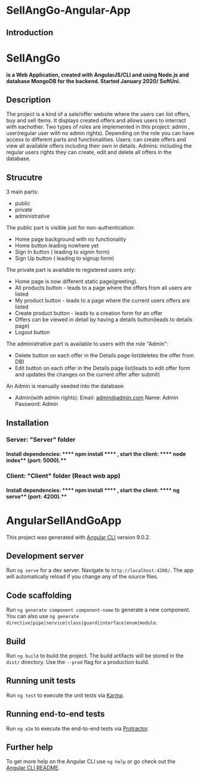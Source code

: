#
# SellAngGo-Angular-App

## **Introduction**

###
# SellAngGo
 **is a Web Application, created with AngularJS/CLI and using Node.js and database MongoDB for the backend. Started January 2020/ SoftUni.**

## **Description**

The project is a kind of a sale/offer website where the users can list offers, buy and sell items. It displays created offers and allows users to interract with eachother. Two types of roles are implemented in this project: admin , user(regular user with no admin rights). Depending on the role you can have access to different parts and functionalities. Users: can create offers and view all available offers including their own in details. Admins: including the regular users rights they can create, edit and delete all offers in the database.

## **Strucutre**

3 main parts:

- public
- private
- administrative

The public part is visible just for non-authentication:

- Home page background with no functionality
- Home button leading nowhere yet
- Sign In button ( leading to signin form)
- Sign Up button ( leading to signup form)

The private part is available to registered users only:

- Home page is now different static page(greeting).
- All products button - leads to a page where the offers from all users are listed
- My product button - leads to a page where the current users offers are listed
- Create product button - leads to a creation form for an offer
- Offers can be viewed in detail by having a details button(leads to details page)
- Logout button

The administrative part is available to users with the role &quot;Admin&quot;:

- Delete button on each offer in the Details page list(deletes the offer from DB)
- Edit button on each offer in the Details page list(leads to edit offer form and updates the changes on the current offer after submit)

An Admin is manually seeded into the database:

- Admin(with admin rights): Email: [admin@admin.com](mailto:admin@admin.com) Name: Admin Password: Admin

## **Installation**

### **Server: &quot;Server&quot; folder**

#### **Install dependencies: **** npm install **** , start the client: **** node index**** (port: 5000).**

### **Client: &quot;Client&quot; folder (React web app)**

#### **Install dependencies: **** npm install **** , start the client: **** ng serve**** (port: 4200).**

# AngularSellAndGoApp

This project was generated with [Angular CLI](https://github.com/angular/angular-cli) version 9.0.2.

## Development server

Run `ng serve` for a dev server. Navigate to `http://localhost:4200/`. The app will automatically reload if you change any of the source files.

## Code scaffolding

Run `ng generate component component-name` to generate a new component. You can also use `ng generate directive|pipe|service|class|guard|interface|enum|module`.

## Build

Run `ng build` to build the project. The build artifacts will be stored in the `dist/` directory. Use the `--prod` flag for a production build.

## Running unit tests

Run `ng test` to execute the unit tests via [Karma](https://karma-runner.github.io).

## Running end-to-end tests

Run `ng e2e` to execute the end-to-end tests via [Protractor](http://www.protractortest.org/).

## Further help

To get more help on the Angular CLI use `ng help` or go check out the [Angular CLI README](https://github.com/angular/angular-cli/blob/master/README.md).













